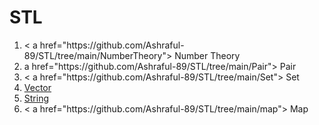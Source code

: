 # STL
<ol>
  <li> < a href="https://github.com/Ashraful-89/STL/tree/main/NumberTheory"> Number Theory </a> </li>
  <li > a href="https://github.com/Ashraful-89/STL/tree/main/Pair"> Pair </a> </li>
  <li> < a href="https://github.com/Ashraful-89/STL/tree/main/Set"> Set </a></li>
  <li> <a href="https://github.com/Ashraful-89/STL/tree/main/Vector"> Vector </a> </li>
  <li> <a href="https://github.com/Ashraful-89/STL/tree/main/String">String  </a> </li>
  <li> < a href="https://github.com/Ashraful-89/STL/tree/main/map"> Map </a> </li>
</ol>
